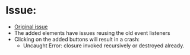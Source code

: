 # Issue:
 - [Original issue](https://github.com/ivanceras/sauron/issues/47)
 - The added elements have issues reusing the old event listeners
 - Clicking on the added buttons will result in a crash:
    -  Uncaught Error: closure invoked recursively or destroyed already.

